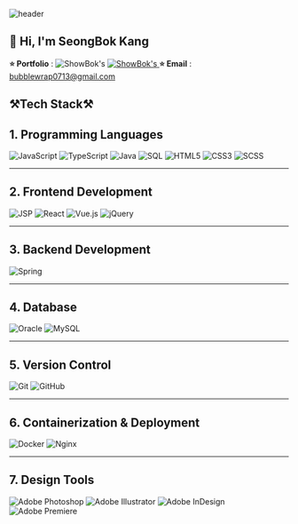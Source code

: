 ![header](https://capsule-render.vercel.app/api?type=waving&height=200&color=0:34D399,50:10B981,100:3B82F6&text=Welcome%20to%20Leo's%20github.&section=header&textBg=false&fontColor=ffffff&fontSize=32&fontAlign=50&animation=fadeIn&stroke=fffff&strokeWidth=1&fontAlignY=41)

## 👋 Hi, I'm SeongBok Kang
<Strong>⭐ Portfolio</Strong> : ![ShowBok's](https://img.shields.io/badge/JavaScript-F7DF1E?style=flat&logo=javascript&logoColor=black)
<a href="https://portfolio.showboks.duckdns.org" target="_blank" rel="noopener noreferrer">
  <img src="https://img.shields.io/badge/ShowBok's-4CAF50?style=flat&logo=github&logoColor=white" alt="ShowBok's">
</a>
<Strong>⭐ Email</Strong> : bubblewrap0713@gmail.com<br>


## ⚒️Tech Stack⚒️
## 1. Programming Languages 
![JavaScript](https://img.shields.io/badge/JavaScript-F7DF1E?style=flat&logo=javascript&logoColor=black) ![TypeScript](https://img.shields.io/badge/TypeScript-007ACC?style=flat&logo=typescript&logoColor=white) ![Java](https://img.shields.io/badge/Java-007396?style=flat&logo=java&logoColor=white) ![SQL](https://img.shields.io/badge/SQL-CC2927?style=flat&logo=microsoft-sql-server&logoColor=white) ![HTML5](https://img.shields.io/badge/HTML5-E34F26?style=flat&logo=html5&logoColor=white) ![CSS3](https://img.shields.io/badge/CSS3-1572B6?style=flat&logo=css3&logoColor=white) ![SCSS](https://img.shields.io/badge/SCSS-CC6699?style=flat&logo=sass&logoColor=white)

---

## 2. Frontend Development
![JSP](https://img.shields.io/badge/JSP-007396?style=flat&logo=java&logoColor=white) ![React](https://img.shields.io/badge/React-61DAFB?style=flat&logo=react&logoColor=black) ![Vue.js](https://img.shields.io/badge/Vue.js-4FC08D?style=flat&logo=vue.js&logoColor=white) ![jQuery](https://img.shields.io/badge/jQuery-0769AD?style=flat&logo=jquery&logoColor=white)

---

## 3. Backend Development
![Spring](https://img.shields.io/badge/Spring-6DB33F?style=flat&logo=spring&logoColor=white)

---

## 4. Database
![Oracle](https://img.shields.io/badge/Oracle-F80000?style=flat&logo=oracle&logoColor=white) ![MySQL](https://img.shields.io/badge/MySQL-4479A1?style=flat&logo=mysql&logoColor=white)

---

## 5. Version Control
![Git](https://img.shields.io/badge/Git-F05032?style=flat&logo=git&logoColor=white) ![GitHub](https://img.shields.io/badge/GitHub-181717?style=flat&logo=github&logoColor=white)

---

## 6. Containerization & Deployment
![Docker](https://img.shields.io/badge/Docker-2496ED?style=flat&logo=docker&logoColor=white) ![Nginx](https://img.shields.io/badge/Nginx-009639?style=flat&logo=nginx&logoColor=white)

---

## 7. Design Tools
![Adobe Photoshop](https://img.shields.io/badge/Adobe%20Photoshop-31A8FF?style=flat&logo=adobe-photoshop&logoColor=white) ![Adobe Illustrator](https://img.shields.io/badge/Adobe%20Illustrator-FF9A00?style=flat&logo=adobe-illustrator&logoColor=white) ![Adobe InDesign](https://img.shields.io/badge/Adobe%20InDesign-FF3366?style=flat&logo=adobe-indesign&logoColor=white) ![Adobe Premiere](https://img.shields.io/badge/Adobe%20Premiere-9999FF?style=flat&logo=adobe-premiere-pro&logoColor=white)
